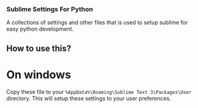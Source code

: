 ### Sublime Settings For Python
A collections of settings and other files that is used to setup sublime for easy python development.


## How to use this?

# On windows
Copy these file to your `%AppData%\Roaming\Sublime Text 3\Packages\User` directory.
This will setup these settings to your user preferences.
